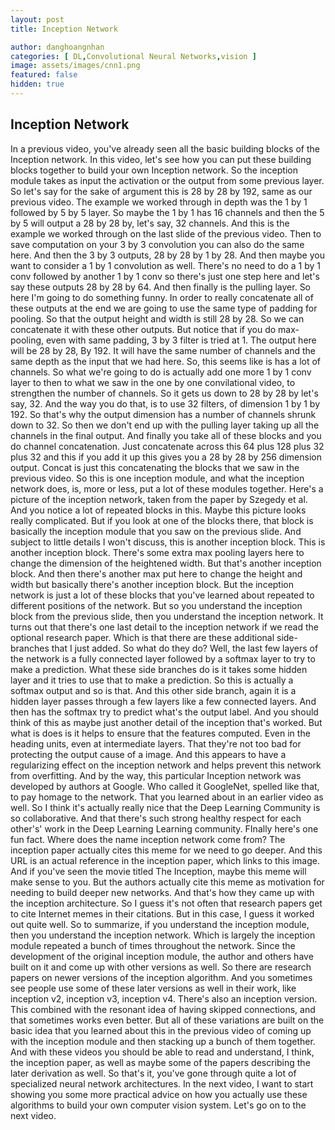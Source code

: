 ```yaml
---
layout: post
title: Inception Network

author: danghoangnhan
categories: [ DL,Convolutional Neural Networks,vision ]
image: assets/images/cnn1.png
featured: false
hidden: true
---
```


## Inception Network

In a previous video, you've already seen all the basic
building blocks of the Inception network. In this video, let's see how you can
put these building blocks together to build your own Inception network. So the inception module takes
as input the activation or the output from some previous layer. So let's say for the sake of
argument this is 28 by 28 by 192, same as our previous video. The example we worked through in depth
was the 1 by 1 followed by 5 by 5 layer. So
maybe the 1 by 1 has 16 channels and then the 5 by 5 will output a 28 by 28 by,
let's say, 32 channels. And this is the example we worked through
on the last slide of the previous video. Then to save computation on your 3 by 3
convolution you can also do the same here. And then the 3 by 3 outputs,
28 by 28 by 1 by 28. And then maybe you want to consider
a 1 by 1 convolution as well. There's no need to do a 1 by 1 conv
followed by another 1 by 1 conv so there's just one step here and
let's say these outputs 28 by 28 by 64. And then finally is the pulling layer. So here I'm going to do something funny. In order to really concatenate
all of these outputs at the end we are going to use the same
type of padding for pooling. So that the output height and
width is still 28 by 28. So we can concatenate it
with these other outputs. But notice that if you do max-pooling,
even with same padding, 3 by 3 filter is tried at 1. The output here will be 28 by 28, By 192. It will have the same
number of channels and the same depth as
the input that we had here. So, this seems like is
has a lot of channels. So what we're going to do is
actually add one more 1 by 1 conv layer to then to what we saw in
the one by one convilational video, to strengthen the number of channels. So it gets us down to 28
by 28 by let's say, 32. And the way you do that,
is to use 32 filters, of dimension 1 by 1 by 192. So that's why the output dimension has
a number of channels shrunk down to 32. So then we don't end up
with the pulling layer taking up all the channels
in the final output. And finally you take all of these blocks
and you do channel concatenation. Just concatenate across
this 64 plus 128 plus 32 plus 32 and
this if you add it up this gives you a 28 by 28 by 256 dimension output. Concat is just this concatenating the
blocks that we saw in the previous video. So this is one inception module, and
what the inception network does, is, more or less,
put a lot of these modules together. Here's a picture of the inception network,
taken from the paper by Szegedy et al. And you notice a lot of
repeated blocks in this. Maybe this picture looks
really complicated. But if you look at one of the blocks
there, that block is basically the inception module that you
saw on the previous slide. And subject to little details I won't
discuss, this is another inception block. This is another inception block. There's some extra max pooling
layers here to change the dimension of the heightened width. But that's another inception block. And then there's another max put here
to change the height and width but basically there's another inception block. But the inception network is just a lot
of these blocks that you've learned about repeated to different
positions of the network. But so you understand the inception
block from the previous slide, then you understand the inception network. It turns out that there's one last detail
to the inception network if we read the optional research paper. Which is that there are these additional
side-branches that I just added. So what do they do? Well, the last few layers of
the network is a fully connected layer followed by a softmax layer
to try to make a prediction. What these side branches do is
it takes some hidden layer and it tries to use that to make a prediction. So this is actually a softmax output and
so is that. And this other side branch, again it is a hidden layer passes through
a few layers like a few connected layers. And then has the softmax try to
predict what's the output label. And you should think of this as maybe
just another detail of the inception that's worked. But what is does is it helps to
ensure that the features computed. Even in the heading units,
even at intermediate layers. That they're not too bad for
protecting the output cause of a image. And this appears to have a regularizing
effect on the inception network and helps prevent this
network from overfitting. And by the way,
this particular Inception network was developed by authors at Google. Who called it GoogleNet, spelled like
that, to pay homage to the network. That you learned about in
an earlier video as well. So I think it's actually really nice
that the Deep Learning Community is so collaborative. And that there's such
strong healthy respect for each other's' work in
the Deep Learning Learning community. FInally here's one fun fact. Where does the name
inception network come from? The inception paper actually cites
this meme for we need to go deeper. And this URL is an actual
reference in the inception paper, which links to this image. And if you've seen the movie
titled The Inception, maybe this meme will make sense to you. But the authors actually cite
this meme as motivation for needing to build deeper new networks. And that's how they came up with
the inception architecture. So I guess it's not often that research
papers get to cite Internet memes in their citations. But in this case,
I guess it worked out quite well. So to summarize,
if you understand the inception module, then you understand the inception network. Which is largely the inception
module repeated a bunch of times throughout the network. Since the development of the original
inception module, the author and others have built on it and
come up with other versions as well. So there are research papers on newer
versions of the inception algorithm. And you sometimes see people use
some of these later versions as well in their work, like inception v2,
inception v3, inception v4. There's also an inception version. This combined with the resonant
idea of having skipped connections, and that sometimes works even better. But all of these variations are built on
the basic idea that you learned about this in the previous video of coming
up with the inception module and then stacking up a bunch of them together. And with these videos you
should be able to read and understand, I think, the inception paper, as well as maybe some of the papers
describing the later derivation as well. So that's it, you've gone through quite a lot of
specialized neural network architectures. In the next video, I want to start showing
you some more practical advice on how you actually use these algorithms to build
your own computer vision system. Let's go on to the next video.